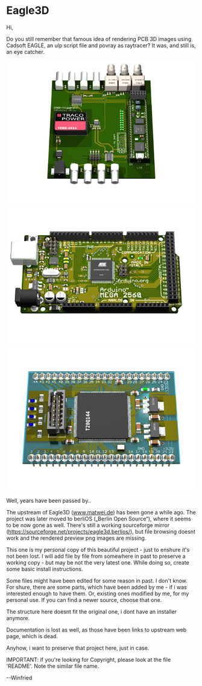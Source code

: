 # Eagle3D

Hi,

Do you still remember that famous idea of rendering PCB 3D images using Cadsoft EAGLE, an ulp script file and povray as raytracer?
It was, and still is, an eye catcher.

![alt text](examples/example1.png)
![alt text](examples/example2.png)
![alt text](examples/example3.png)

Well, years have been passed by..

The upstream of Eagle3D (www.matwei.de) has been gone a while ago.
The project was later moved to berliOS („Berlin Open Source“), where it seems to be now gone as well.
There's still a working sourceforge mirror (https://sourceforge.net/projects/eagle3d.berlios/),
but file browsing doesnt work and the rendered preview png images are missing.


This one is my personal copy of this beautiful project - just to enshure it's not been lost.
I will add file by file from somewhere in past to preserve a working copy - but may be not the very latest one. While doing so, create some basic install instructions.

Some files might have been edited for some reason in past. I don't know.
For shure, there are some parts, which have been added by me - if i was interested enough to have them.
Or, existing ones modified by me, for my personal use. If you can find a newer source, choose that one.

The structure here doesnt fit the original one, i dont have an installer anymore.

Documentation is lost as well, as those have been links to upstream web page, which is dead.

Anyhow, i want to preserve that project here, just in case.

IMPORTANT: if you're looking for Copyright, please look at the file 'README'. Note the similar file name. 

--Winfried
